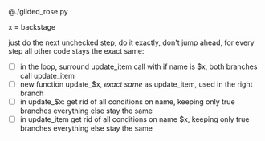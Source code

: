 @./gilded_rose.py


x = backstage


just do the next unchecked step, do it exactly, don't jump ahead, for every step all other code stays the exact same:

- [ ] in the loop, surround update_item call with if name is $x, both branches call update_item
- [ ] new function update_$x, *exact same* as update_item, used in the right branch
- [ ] in update_$x:
      get rid of all conditions on name, keeping only true branches
      everything else stay the same
- [ ] in update_item
      get rid of all conditions on name $x, keeping only true branches
      everything else stay the same
